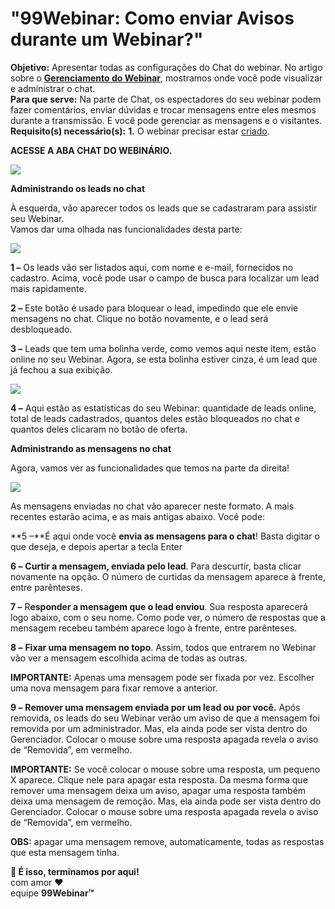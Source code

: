 # "99Webinar: Como enviar Avisos durante um Webinar?"

**Objetivo:** Apresentar todas as configurações do Chat do webinar. No artigo sobre o [**Gerenciamento do Webinar**](https://suporte.love/gerenciamento-do-webinar/), mostramos onde você pode visualizar e administrar o chat.\
**Para que serve:** Na parte de Chat, os espectadores do seu webinar podem fazer comentários, enviar dúvidas e trocar mensagens entre eles mesmos durante a transmissão. E você pode gerenciar as mensagens e o visitantes.\
**Requisito(s) necessário(s):** **1.** O webinar precisar estar [criado](https://suporte.love/criacao-webinar/).

**ACESSE A ABA CHAT DO WEBINÁRIO.**

![](https://legado.leadlovers.site/wp-content/uploads/2019/04/2-11-e1610721122586.png)

**Administrando os leads no chat**

À esquerda, vão aparecer todos os leads que se cadastraram para assistir seu Webinar.\
Vamos dar uma olhada nas funcionalidades desta parte:

![](https://legado.leadlovers.site/wp-content/uploads/2019/04/2-13.png)

**1 –** Os leads vão ser listados aqui, com nome e e-mail, fornecidos no cadastro. Acima, você pode usar o campo de busca para localizar um lead mais rapidamente.

**2 –** Este botão é usado para bloquear o lead, impedindo que ele envie mensagens no chat. Clique no botão novamente, e o lead será desbloqueado.

**3 –** Leads que tem uma bolinha verde, como vemos aqui neste item, estão online no seu Webinar. Agora, se esta bolinha estiver cinza, é um lead que já fechou a sua exibição.

![](https://legado.leadlovers.site/wp-content/uploads/2019/04/2-15.png)

**4 –** Aqui estão as estatísticas do seu Webinar: quantidade de leads online, total de leads cadastrados, quantos deles estão bloqueados no chat e quantos deles clicaram no botão de oferta.

**Administrando as mensagens no chat**

Agora, vamos ver as funcionalidades que temos na parte da direita!

[![](https://legado.leadlovers.site/wp-content/uploads/2019/04/2-16.png)](https://legado.leadlovers.site/wp-content/uploads/2020/09/opcoes1.png)

As mensagens enviadas no chat vão aparecer neste formato. A mais recentes estarão acima, e as mais antigas abaixo. Você pode:

**5 –**É aqui onde você **envia as mensagens para o chat**! Basta digitar o que deseja, e depois apertar a tecla Enter

**6 –** **Curtir a mensagem, enviada pelo lead**. Para descurtir, basta clicar novamente na opção. O número de curtidas da mensagem aparece à frente, entre parênteses.

**7 –** R**esponder a mensagem que o lead enviou**. Sua resposta aparecerá logo abaixo, com o seu nome. Como pode ver, o número de respostas que a mensagem recebeu também aparece logo à frente, entre parênteses.

**8 –** **Fixar uma mensagem no topo**. Assim, todos que entrarem no Webinar vão ver a mensagem escolhida acima de todas as outras.

**IMPORTANTE:** Apenas uma mensagem pode ser fixada por vez. Escolher uma nova mensagem para fixar remove a anterior.

**9 –** **Remover uma mensagem enviada por um lead ou por você.** Após removida, os leads do seu Webinar verão um aviso de que a mensagem foi removida por um administrador. Mas, ela ainda pode ser vista dentro do Gerenciador. Colocar o mouse sobre uma resposta apagada revela o aviso de “Removida”, em vermelho.

**IMPORTANTE:** Se você colocar o mouse sobre uma resposta, um pequeno X aparece. Clique nele para apagar esta resposta. Da mesma forma que remover uma mensagem deixa um aviso, apagar uma resposta também deixa uma mensagem de remoção. Mas, ela ainda pode ser vista dentro do Gerenciador. Colocar o mouse sobre uma resposta apagada revela o aviso de “Removida”, em vermelho.

**OBS:** apagar uma mensagem remove, automaticamente, todas as respostas que esta mensagem tinha.

**🏁 É isso, terminamos por aqui!**\
com amor ❤\
equipe **99Webinar™**
